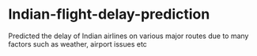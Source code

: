 # Indian-flight-delay-prediction
Predicted the delay of Indian airlines on various major routes due to many factors such as weather, airport issues etc
